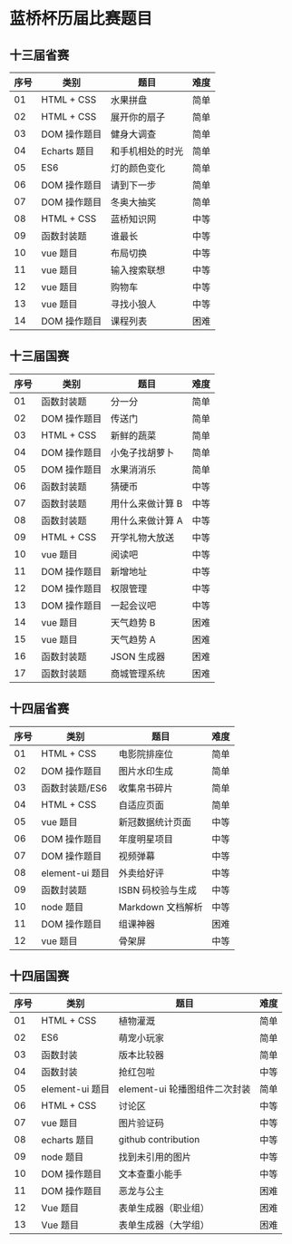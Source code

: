 # 蓝桥杯历届比赛题目 

## 十三届省赛

| 序号 | 类别     | 题目             | 难度 |
| ---- | -------- | ---------------- | ---- |
| 01   | HTML + CSS| 水果拼盘         | 简单 |
| 02   | HTML + CSS | 展开你的扇子     | 简单 |
| 03   | DOM 操作题目 | 健身大调查       | 简单 |
| 04   | Echarts 题目| 和手机相处的时光 | 简单 |
| 05   | ES6 | 灯的颜色变化     | 简单 |
| 06   | DOM 操作题目 | 请到下一步       | 简单 |
| 07   | DOM 操作题目 | 冬奥大抽奖       | 简单 |
| 08   | HTML + CSS | 蓝桥知识网       | 中等 |
| 09   | 函数封装题 | 谁最长           | 中等 |
| 10   | vue 题目 | 布局切换         | 中等 |
| 11   | vue 题目 | 输入搜索联想     | 中等 |
| 12   | vue 题目 | 购物车           | 中等 |
| 13   | vue 题目 | 寻找小狼人       | 中等 |
| 14   | DOM 操作题目 | 课程列表         | 困难 |

## 十三届国赛

| 序号 | 类别     | 题目           | 难度 |
| ---- | -------- | -------------- | ---- |
| 01   | 函数封装题 | 分一分         | 简单 |
| 02   | DOM 操作题目 | 传送门         | 简单 |
| 03   | HTML + CSS | 新鲜的蔬菜     | 简单 |
| 04   | DOM 操作题目 | 小兔子找胡萝卜 | 简单 |
| 05   | DOM 操作题目 | 水果消消乐     | 简单 |
| 06   | 函数封装题 | 猜硬币         | 中等 |
| 07   | 函数封装题 | 用什么来做计算 B | 中等 |
| 08   | 函数封装题 | 用什么来做计算 A | 中等 |
| 09   | HTML + CSS | 开学礼物大放送 | 中等 |
| 10   | vue 题目 | 阅读吧         | 中等 |
| 11   | DOM 操作题目 | 新增地址       | 中等 |
| 12   | DOM 操作题目 | 权限管理       | 中等 |
| 13   | DOM 操作题目 | 一起会议吧     | 中等 |
| 14   | vue 题目 | 天气趋势 B       | 困难 |
| 15   | vue 题目 | 天气趋势 A       | 困难 |
| 16   | 函数封装题 | JSON 生成器    | 困难 |
| 17   | 函数封装题 | 商城管理系统   | 困难 |


## 十四届省赛

| 序号 | 类别     | 题目              | 难度 |
| ---- | -------- | ----------------- | ---- |
| 01   | HTML + CSS  | 电影院排座位      | 简单 |
| 02   | DOM 操作题目 | 图片水印生成      | 简单 |
| 03   | 函数封装题/ES6 | 收集帛书碎片      | 简单 |
| 04   | HTML + CSS | 自适应页面        | 简单 |
| 05   | vue 题目 | 新冠数据统计页面  | 中等 |
| 06   | DOM 操作题目 | 年度明星项目      | 中等 |
| 07   | DOM 操作题目 | 视频弹幕          | 中等 |
| 08   | element-ui 题目 | 外卖给好评        | 中等 |
| 09   | 函数封装题 | ISBN 码校验与生成 | 中等 |
| 10   | node 题目 | Markdown 文档解析 | 中等 |
| 11   | DOM 操作题目 | 组课神器          | 困难 |
| 12   | vue 题目 | 骨架屏            | 中等 |

## 十四届国赛


| 序号 | 类别     | 题目                          | 难度 |
| ---- | -------- | ----------------------------- | ---- |
| 01   | HTML + CSS | 植物灌溉                         | 简单 |
| 02   | ES6 | 萌宠小玩家                       | 简单 |
| 03   | 函数封装 | 版本比较器                       | 简单 |
| 04   | 函数封装 | 抢红包啦                         | 中等 |
| 05   | element-ui 题目 | element-ui 轮播图组件二次封装     | 简单 |
| 06   | HTML + CSS | 讨论区                          | 中等 |
| 07   | vue 题目 | 图片验证码                       | 中等 |
| 08   | echarts 题目 | github contribution            | 中等 |
| 09   | node 题目 | 找到未引用的图片                  | 中等 |
| 10   | DOM 操作题目 | 文本查重小能手                   | 中等 |
| 11   | DOM 操作题目 | 恶龙与公主                       | 困难 |
| 12   | Vue 题目 | 表单生成器（职业组）               | 困难 |
| 13   | Vue 题目 | 表单生成器（大学组）                | 困难 |





